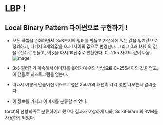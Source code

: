 # LBP !

## Local Binary Pattern 파이썬으로 구현하기 !

- 모든 픽셀을 순회하면서, 3x3크기의 필터를 만들고 가운데에 있는 값을 임계값으로 정의하고, 나머지 8개의 값을 0과 1사이의 값으로 변경한다.
그리고 0과 1사이의 값을 2진수로 만들고, 이것을 다시 10진수로 변환한다. 0~ 255 사이의 값이 나옴
![image](https://github.com/braveJu/LBP/assets/33821195/cced1012-de6d-46a0-aeb6-b6801c303f01)

- 3x3 필터? 가 계속해서 이미지를 훓어가며 위의 방법으로 0~255사이의 값을 얻고, 이 값들로 히스토그램을 얻는다.
- 따라서 이렇게 만들어진 히스토그램은 256개의 패턴이 각각 몇번 나오는지 알려준다.
- 이 정보를 가지고 이미지를 분류할 수 있다.

torch의 선형회귀로 분류하려고 했으나 결과가 이상하게 나와, Scikit-learn 의 SVM을 사용하게 되었다.
